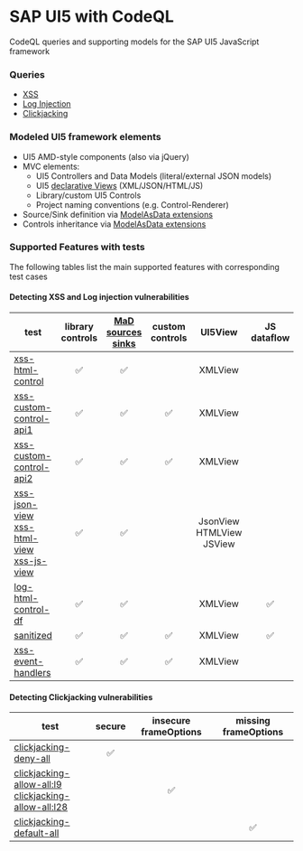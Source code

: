 # SAP UI5 with CodeQL

CodeQL queries and supporting models for the SAP UI5 JavaScript framework

### Queries
- [XSS](src/UI5Xss)
- [Log Injection](src/UI5LogInjection)
- [Clickjacking](src/UI5Clickjacking)
 
### Modeled UI5 framework elements
 - UI5 AMD-style components (also via jQuery)
 - MVC elements: 
    - UI5 Controllers and Data Models (literal/external JSON models)
    - UI5 [declarative Views](DeclarativeApp.png) (XML/JSON/HTML/JS)
    - Library/custom UI5 Controls
    - Project naming conventions (e.g. Control-Renderer)
  - Source/Sink definition via [ModelAsData extensions](ext/ui5.model.yml#L61-L97)
  - Controls inheritance via [ModelAsData extensions](ext/ui5.model.yml#L42-L59)

### Supported Features with tests
The following tables list the main supported features with corresponding test cases
#### Detecting XSS and Log injection vulnerabilities
|test | library controls | [MaD sources sinks](ext/ui5.model.yml#L61-L97) | custom controls | UI5View | JS dataflow | HTML APIs | sanitizer | acc.path via handler |
| - | :-: | :-: | :-: | :-: | :-: | :-: | :-: | :-: |
| [xss-html-control](https://github.com/advanced-security/codeql-sap-js/security/code-scanning/1033) | ✅︎ | ✅︎ | | XMLView |
| [xss-custom-control-api1](https://github.com/advanced-security/codeql-sap-js/security/code-scanning/1051)| ✅︎ | ✅︎ | ✅︎ | XMLView | | classic |
| [xss-custom-control-api2](https://github.com/advanced-security/codeql-sap-js/security/code-scanning/250)| ✅︎ | ✅︎ | ✅︎ | XMLView | | DOM |
| [xss-json-view](https://github.com/advanced-security/codeql-sap-js/security/code-scanning/247)<br/>[xss-html-view](https://github.com/advanced-security/codeql-sap-js/security/code-scanning/245)<br/>[xss-js-view](https://github.com/advanced-security/codeql-sap-js/security/code-scanning/246) | ✅︎ | ✅︎ | | JsonView<br/>HTMLView<br/>JSView |
| [log-html-control-df](https://github.com/advanced-security/codeql-sap-js/security/code-scanning/275) | ✅︎ | ✅︎ | |XMLView| ✅︎ |
| [sanitized](https://github.com/advanced-security/codeql-sap-js/security/code-scanning/277)| ✅︎ | ✅︎ | ✅︎ | XMLView | ✅︎ | DOM | ✅︎ |
| [xss-event-handlers](https://github.com/advanced-security/codeql-sap-js/security/code-scanning/335)| ✅︎ | ✅︎ | ✅︎ | XMLView | | | | ✅︎ |

#### Detecting Clickjacking vulnerabilities
| test | secure | insecure frameOptions | missing frameOptions |
| - | :-: | :-: | :-: |
| [clickjacking-deny-all](test/queries/UI5Clickjacking/clickjacking-deny-all/index.html#L10) | ✅︎ | |
| [clickjacking-allow-all:l9](https://github.com/advanced-security/codeql-sap-js/security/code-scanning/240)<br/>[clickjacking-allow-all:l28](https://github.com/advanced-security/codeql-sap-js/security/code-scanning/241) | | ✅︎ |
| [clickjacking-default-all](https://github.com/advanced-security/codeql-sap-js/security/code-scanning/330) | | | ✅︎ |
